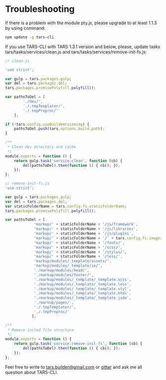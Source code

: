 # Troubleshooting

If there is a problem with the module pty.js, please upgrade to at least 1.1.3 by using command:
```bash
npm update -g tars-cli
```

If you use TARS-CLI with TARS 1.3.1 version and below, please, update tasks tars/tasks/services/clean.js and tars/tasks/services/remove-init-fs.js:

```javascript
// clean.js

'use strict';

var gulp = tars.packages.gulp;
var del = tars.packages.del;
tars.packages.promisePolyfill.polyfill();

var pathsToDel = [
        './dev/',
        './.tmpTemplater/',
        './.tmpPreproc/'
    ];

if (!tars.config.useBuildVersioning) {
    pathsToDel.push(tars.options.build.path);
}

/**
 * Clean dev directory and cache
 */
module.exports = function () {
    return gulp.task('service:clean', function (cb) {
        del(pathsToDel).then(function () { cb(); });
    });
};

// remove-init-fs.js
'use strict';

var gulp = tars.packages.gulp;
var del = tars.packages.del;
var staticFolderName = tars.config.fs.staticFolderName;
tars.packages.promisePolyfill.polyfill();

var pathsToDel = [
             'markup/' + staticFolderName + '/js/framework',
             'markup/' + staticFolderName + '/js/libraries',
             'markup/' + staticFolderName + '/js/plugins',
             'markup/' + staticFolderName + '/' + tars.config.fs.imagesFolderName + '/',
             'markup/' + staticFolderName + '/fonts/',
             'markup/' + staticFolderName + '/scss/',
             'markup/' + staticFolderName + '/stylus/',
             'markup/' + staticFolderName + '/less/',
             'markup/modules/_template/assets/',
             'markup/modules/_template/ie/',
             './markup/modules/head/',
             './markup/modules/footer/',
             './markup/modules/_template/_template.scss',
             './markup/modules/_template/_template.less',
             './markup/modules/_template/_template.styl',
             './markup/modules/_template/_template.html',
             './markup/modules/_template/_template.jade',
             './markup/pages/',
             './.tmpTemplater/',
             './.tmpPreproc/'
            ];

/**
 * Remove inited file structure.
 */
module.exports = function () {
    return gulp.task('service:remove-init-fs', function (cb) {
        del(pathsToDel).then(function () { cb(); });
    });
};

```

Feel free to write to [tars.builder@gmail.com](tars.builder@gmail.com) or [gitter](https://gitter.im/tars/tars-cli?utm_source=badge&utm_medium=badge&utm_campaign=pr-badge&utm_content=body_badge) and ask me all question about TARS-CLI.

